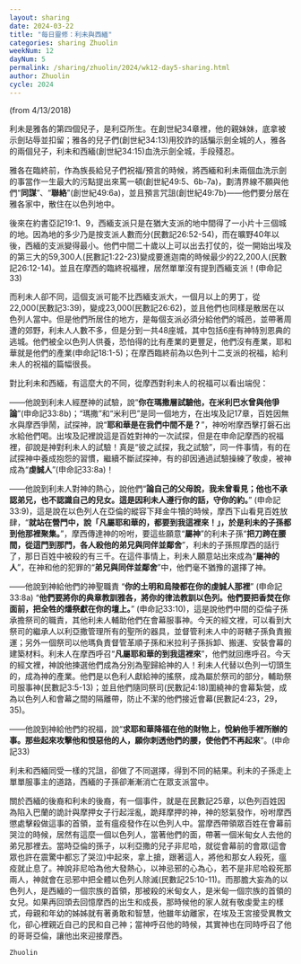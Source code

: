 ```yaml
---
layout: sharing
date: 2024-03-22
title: "每日靈修：利未與西緬"
categories: sharing Zhuolin
weekNum: 12
dayNum: 5
permalink: /sharing/zhuolin/2024/wk12-day5-sharing.html
author: Zhuolin
cycle: 2024
---
```

(from 4/13/2018)

利未是雅各的第四個兒子，是利亞所生。在創世紀34章裡，他的親妹妹，底拿被示劍玷辱並扣留；雅各的兒子們(創世紀34:13)用狡詐的話騙示劍全城的人，雅各的兩個兒子，利未和西緬(創世紀34:15)血洗示劍全城，手段殘忍。  

雅各在臨終前，作為族長給兒子們祝福/預言的時候，將西緬和利未兩個血洗示劍的事當作一生最大的污點提出來罵一頓(創世紀49:5、6b-7a)，劃清界線不願與他們“**同謀**”、“**聯絡**”(創世紀49:6a)，並且預言咒詛(創世紀49:7b)——他們要分居在雅各家中，散住在以色列地中。  

後來在約書亞記19:1、9，西緬支派只是在猶大支派的地中間得了一小片十三個城的地。因為地的多少乃是按支派人數而分(民數記26:52-54)，而在曠野40年以後，西緬的支派變得最小。他們中間二十歲以上可以出去打仗的，從一開始出埃及的第三大的59,300人(民數記1:22-23)變成要進迦南的時候最少的22,200人(民數記26:12-14)。並且在摩西的臨終祝福裡，居然單單沒有提到西緬支派！(申命記33)  

而利未人卻不同，這個支派可能不比西緬支派大，一個月以上的男丁，從22,000(民數記3:39)，變成23,000(民數記26:62)，並且他們也同樣是散居在以色列人當中。但是他們所居住的地方，是每個支派必須分給他們的城邑，並帶著周遭的郊野，利未人人數不多，但是分到一共48座城，其中包括6座有神特別恩典的逃城。他們被全以色列人供養，恐怕得的比有產業的更豐足，他們沒有產業，耶和華就是他們的產業(申命記18:1-5)；在摩西臨終前為以色列十二支派的祝福，給利未人的祝福的篇幅很長。  

對比利未和西緬，有這麼大的不同，從摩西對利未人的祝福可以看出端倪：  

——他說到利未人經歷神的試驗，說“**你在瑪撒層試驗他，在米利巴水曾與他爭論**”(申命記33:8b)；“瑪撒”和“米利巴”是同一個地方，在出埃及記17章，百姓因無水與摩西爭鬧，試探神，說“**耶和華是在我們中間不是？**”，神吩咐摩西擊打磐石出水給他們喝。出埃及記裡說這是百姓對神的一次試探，但是在申命記摩西的祝福裡，卻說是神對利未人的試驗！真是“彼之試探，我之試驗”，同一件事情，有的在試探神中養成抱怨的習慣，繼續不斷試探神，有的卻因通過試驗操練了敬虔，被神成為“**虔誠人**”(申命記33:8a)！  

——他說到利未人對神的熱心，說他們“**論自己的父母說，我未曾看見；他也不承認弟兄，也不認識自己的兒女。這是因利未人遵行你的話，守你的約。**” (申命記33:9)，這是說在以色列人在亞倫的縱容下拜金牛犢的時候，摩西下山看見百姓放肆，“**就站在營門中，說「凡屬耶和華的，都要到我這裡來！」，於是利未的子孫都到他那裡聚集。**”，摩西傳達神的吩咐，要這些願意“**屬神**”的利未子孫“**把刀跨在腰間，從這門到那門，各人殺他的弟兄與同伴並鄰舍**”，利未的子孫照摩西的話行了，那日百姓中被殺的有三千。在這件事情上，利未人願意站出來成為“**屬神的人**”，在神和他的犯罪的“**弟兄與同伴並鄰舍**”中，他們毫不猶豫的選擇了神。  

——他說到神給他們的神聖職責 “**你的土明和烏陵都在你的虔誠人那裡**” (申命記33:8a) “**他們要將你的典章教訓雅各，將你的律法教訓以色列。他們要把香焚在你面前，把全牲的燔祭獻在你的壇上。**” (申命記33:10)，這是說他們中間的亞倫子孫承擔祭司的職責，其他利未人輔助他們在會幕服事神。今天的經文裡，可以看到大祭司的繼承人以利亞撒管理所有的聖所的器具，並督管利未人中的哥轄子孫負責搬運；另外一個祭司以他瑪負責督管革順子孫和米拉利子孫拆卸、搬運、安裝會幕的建築材料。利未人在摩西呼召“**凡屬耶和華的到我這裡來**”，他們就回應呼召。今天的經文裡，神說他揀選他們成為分別為聖歸給神的人！利未人代替以色列一切頭生的，成為神的產業。他們是以色利人獻給神的搖祭，成為屬於祭司的部分，輔助祭司服事神(民數記3:5-13)；並且他們隨同祭司(民數記4:18)圍繞神的會幕紮營，成為以色列人和會幕之間的隔離帶，防止不潔的他們接近會幕(民數記4:23，29，35)。  

——他說到神給他們的祝福，說“**求耶和華降福在他的財物上，悅納他手裡所辦的事。那些起來攻擊他和恨惡他的人，願你刺透他們的腰，使他們不再起來**”。(申命記33)  

利未和西緬同受一樣的咒詛，卻做了不同選擇，得到不同的結果。利未的子孫走上單單服事主的道路，西緬的子孫卻漸漸消亡在眾支派當中。  

關於西緬的後裔和利未的後裔，有一個事件，就是在民數記25章，以色列百姓因為陷入巴蘭的詭計與摩押女子行起淫亂，跪拜摩押的神，神的怒氣發作，吩咐摩西懲處擊殺做這事的首領，並有瘟疫發作在以色列人中。當摩西帶領眾百姓在會幕前哭泣的時候，居然有這麼一個以色列人，當著他們的面，帶著一個米甸女人去他的弟兄那裡去。當時亞倫的孫子，以利亞撒的兒子非尼哈，就從會幕前的會眾(這會眾也許在震驚中都忘了哭泣)中起來，拿上搶，跟著這人，將他和那女人殺死，瘟疫就止息了。神說非尼哈為他大發熱心，以神忌邪的心為心，若不是非尼哈殺死那兩人，神就會在忌邪中把全體以色列人除滅(民數記25:10-11)。而那膽大妄為的以色列人，是西緬的一個宗族的首領，那被殺的米甸女人，是米甸一個宗族的首領的女兒。如果再回頭去回憶摩西的出生和成長，那時候他的家人就有敬虔愛主的樣式，母親和年幼的姊姊就有著勇敢和智慧，他雖年幼離家，在埃及王宮接受異教文化，卻心裡親近自己的民和自己神；當神呼召他的時候，其實神也在同時呼召了他的哥哥亞倫，讓他出來迎接摩西。  

`Zhuolin`  


